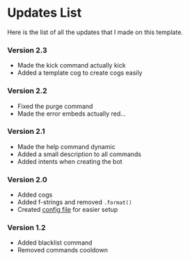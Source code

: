 # Updates List
Here is the list of all the updates that I made on this template.

### Version 2.3
* Made the kick command actually kick
* Added a template cog to create cogs easily

### Version 2.2
* Fixed the purge command
* Made the error embeds actually red...

### Version 2.1
* Made the help command dynamic
* Added a small description to all commands
* Added intents when creating the bot

### Version 2.0
* Added cogs
* Added f-strings and removed `.format()`
* Created [config file](config.py) for easier setup

### Version 1.2
* Added blacklist command
* Removed commands cooldown